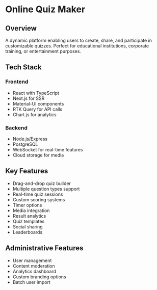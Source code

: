 # Online Quiz Maker

## Overview
A dynamic platform enabling users to create, share, and participate in customizable quizzes. Perfect for educational institutions, corporate training, or entertainment purposes.

## Tech Stack
### Frontend
- React with TypeScript
- Next.js for SSR
- Material-UI components
- RTK Query for API calls
- Chart.js for analytics

### Backend
- Node.js/Express
- PostgreSQL
- WebSocket for real-time features
- Cloud storage for media

## Key Features
- Drag-and-drop quiz builder
- Multiple question types support
- Real-time quiz sessions
- Custom scoring systems
- Timer options
- Media integration
- Result analytics
- Quiz templates
- Social sharing
- Leaderboards

## Administrative Features
- User management
- Content moderation
- Analytics dashboard
- Custom branding options
- Batch user import
